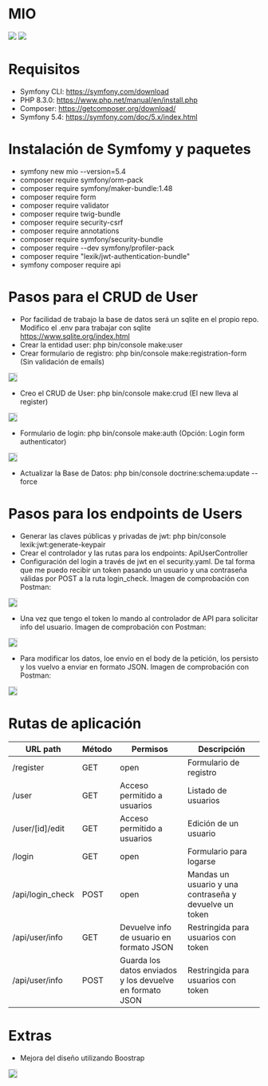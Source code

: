 # MIO

<img src="https://jorgebenitezlopez.com/github/symfony.jpg">
<img src="https://img.shields.io/static/v1?label=PHP&message=Symfony&color=green">

# Requisitos

- Symfony CLI: https://symfony.com/download
- PHP 8.3.0: https://www.php.net/manual/en/install.php
- Composer: https://getcomposer.org/download/
- Symfony 5.4: https://symfony.com/doc/5.x/index.html

# Instalación de Symfomy y paquetes

- symfony new mio --version=5.4
- composer require symfony/orm-pack
- composer require symfony/maker-bundle:1.48
- composer require form
- composer require validator
- composer require twig-bundle 
- composer require security-csrf 
- composer require annotations
- composer require symfony/security-bundle
- composer require --dev symfony/profiler-pack 
- composer require "lexik/jwt-authentication-bundle"
- symfony composer require api

# Pasos para el CRUD de User

- Por facilidad de trabajo la base de datos será un sqlite en el propio repo. Modifico el .env para trabajar con sqlite https://www.sqlite.org/index.html
- Crear la entidad user: php bin/console make:user
- Crear formulario de registro: php bin/console make:registration-form (Sin validación de emails)
<img src="https://jorgebenitezlopez.com/github/register.png" style="border: 1px solid #ccc;">

- Creo el CRUD de User: php bin/console make:crud (El new lleva al register)
<img src="https://jorgebenitezlopez.com/github/CRUD.png" style="border: 1px solid #ccc;">

- Formulario de login: php bin/console make:auth (Opción: Login form authenticator)
<img src="https://jorgebenitezlopez.com/github/login.png" style="border: 1px solid #ccc;">

- Actualizar la Base de Datos: php bin/console doctrine:schema:update --force

# Pasos para los endpoints de Users

- Generar las claves públicas y privadas de jwt: php bin/console lexik:jwt:generate-keypair
- Crear el controlador y las rutas para los endpoints: ApiUserController
- Configuración del login a través de jwt en el security.yaml. De tal forma que me puedo recibir un token pasando un usuario y una contraseña válidas por POST a la ruta login_check. Imagen de comprobación con Postman:
<img src="https://jorgebenitezlopez.com/github/api-login.png" style="border: 1px solid #ccc;">

- Una vez que tengo el token lo mando al controlador de API para solicitar info del usuario. Imagen de comprobación con Postman:
<img src="https://jorgebenitezlopez.com/github/api-info.png" style="border: 1px solid #ccc;">

- Para modificar los datos, loe envío en el body de la petición, los persisto y los vuelvo a enviar en formato JSON. Imagen de comprobación con Postman:
<img src="https://jorgebenitezlopez.com/github/api-update.png" style="border: 1px solid #ccc;">

# Rutas de aplicación

| URL path           | Método | Permisos                           | Descripción                          |
|---------------------|--------|------------------------------------|--------------------------------------|
| /register          | GET    | open                               | Formulario de registro               |
| /user              | GET    | Acceso permitido a usuarios        | Listado de usuarios                  |
| /user/[id]/edit    | GET    | Acceso permitido a usuarios        | Edición de un usuario                |
| /login             | GET    | open                               | Formulario para logarse               |
| /api/login_check   | POST   | open                               | Mandas un usuario y una contraseña y devuelve un token |
| /api/user/info     | GET    | Devuelve info de usuario en formato JSON | Restringida para usuarios con token |
| /api/user/info     | POST   | Guarda los datos enviados y los devuelve en formato JSON | Restringida para usuarios con token |


# Extras

- Mejora del diseño utilizando Boostrap

<img src="https://jorgebenitezlopez.com/github/boostrap.png" style="border: 1px solid #ccc;">


